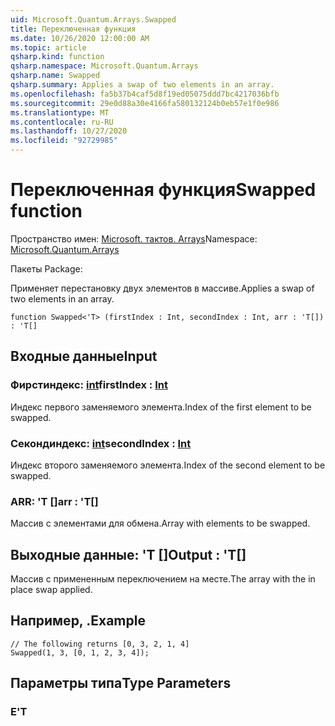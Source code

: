 ```yaml
---
uid: Microsoft.Quantum.Arrays.Swapped
title: Переключенная функция
ms.date: 10/26/2020 12:00:00 AM
ms.topic: article
qsharp.kind: function
qsharp.namespace: Microsoft.Quantum.Arrays
qsharp.name: Swapped
qsharp.summary: Applies a swap of two elements in an array.
ms.openlocfilehash: fa5b37b4caf5d8f19ed05075ddd7bc4217036bfb
ms.sourcegitcommit: 29e0d88a30e4166fa580132124b0eb57e1f0e986
ms.translationtype: MT
ms.contentlocale: ru-RU
ms.lasthandoff: 10/27/2020
ms.locfileid: "92729985"
---
```

# <a name="swapped-function"></a><span data-ttu-id="0a95b-102">Переключенная функция</span><span class="sxs-lookup"><span data-stu-id="0a95b-102">Swapped function</span></span>

<span data-ttu-id="0a95b-103">Пространство имен: [Microsoft. тактов. Arrays](xref:Microsoft.Quantum.Arrays)</span><span class="sxs-lookup"><span data-stu-id="0a95b-103">Namespace: [Microsoft.Quantum.Arrays](xref:Microsoft.Quantum.Arrays)</span></span>

<span data-ttu-id="0a95b-104">Пакеты [](https://nuget.org/packages/)</span><span class="sxs-lookup"><span data-stu-id="0a95b-104">Package: [](https://nuget.org/packages/)</span></span>


<span data-ttu-id="0a95b-105">Применяет перестановку двух элементов в массиве.</span><span class="sxs-lookup"><span data-stu-id="0a95b-105">Applies a swap of two elements in an array.</span></span>

```qsharp
function Swapped<'T> (firstIndex : Int, secondIndex : Int, arr : 'T[]) : 'T[]
```


## <a name="input"></a><span data-ttu-id="0a95b-106">Входные данные</span><span class="sxs-lookup"><span data-stu-id="0a95b-106">Input</span></span>

### <a name="firstindex--int"></a><span data-ttu-id="0a95b-107">Фирстиндекс: [int](xref:microsoft.quantum.lang-ref.int)</span><span class="sxs-lookup"><span data-stu-id="0a95b-107">firstIndex : [Int](xref:microsoft.quantum.lang-ref.int)</span></span>

<span data-ttu-id="0a95b-108">Индекс первого заменяемого элемента.</span><span class="sxs-lookup"><span data-stu-id="0a95b-108">Index of the first element to be swapped.</span></span>


### <a name="secondindex--int"></a><span data-ttu-id="0a95b-109">Секондиндекс: [int](xref:microsoft.quantum.lang-ref.int)</span><span class="sxs-lookup"><span data-stu-id="0a95b-109">secondIndex : [Int](xref:microsoft.quantum.lang-ref.int)</span></span>

<span data-ttu-id="0a95b-110">Индекс второго заменяемого элемента.</span><span class="sxs-lookup"><span data-stu-id="0a95b-110">Index of the second element to be swapped.</span></span>


### <a name="arr--t"></a><span data-ttu-id="0a95b-111">ARR: 'T []</span><span class="sxs-lookup"><span data-stu-id="0a95b-111">arr : 'T[]</span></span>

<span data-ttu-id="0a95b-112">Массив с элементами для обмена.</span><span class="sxs-lookup"><span data-stu-id="0a95b-112">Array with elements to be swapped.</span></span>



## <a name="output--t"></a><span data-ttu-id="0a95b-113">Выходные данные: 'T []</span><span class="sxs-lookup"><span data-stu-id="0a95b-113">Output : 'T[]</span></span>

<span data-ttu-id="0a95b-114">Массив с примененным переключением на месте.</span><span class="sxs-lookup"><span data-stu-id="0a95b-114">The array with the in place swap applied.</span></span>

## <a name="example"></a><span data-ttu-id="0a95b-115">Например, .</span><span class="sxs-lookup"><span data-stu-id="0a95b-115">Example</span></span>

```qsharp
// The following returns [0, 3, 2, 1, 4]
Swapped(1, 3, [0, 1, 2, 3, 4]);
```

## <a name="type-parameters"></a><span data-ttu-id="0a95b-116">Параметры типа</span><span class="sxs-lookup"><span data-stu-id="0a95b-116">Type Parameters</span></span>

### <a name="t"></a><span data-ttu-id="0a95b-117">Е</span><span class="sxs-lookup"><span data-stu-id="0a95b-117">'T</span></span>

